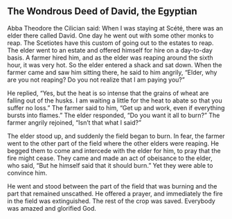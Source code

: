 ## The Wondrous Deed of David, the Egyptian

Abba Theodore the Cilician said: When I was staying at Scété, there was an elder there called David. One day he went out with some other monks to reap. The Scetiotes have this custom of going out to the estates to reap. The elder went to an estate and offered himself for hire on a day-to-day basis. A farmer hired him, and as the elder was reaping around the sixth hour, it was very hot. So the elder entered a shack and sat down. When the farmer came and saw him sitting there, he said to him angrily, “Elder, why are you not reaping? Do you not realize that I am paying you?”

He replied, “Yes, but the heat is so intense that the grains of wheat are falling out of the husks. I am waiting a little for the heat to abate so that you suffer no loss.” The farmer said to him, “Get up and work, even if everything bursts into flames.” The elder responded, “Do you want it all to burn?” The farmer angrily rejoined, “Isn’t that what I said?” 

The elder stood up, and suddenly the field began to burn. In fear, the farmer went to the other part of the field where the other elders were reaping. He begged them to come and intercede with the elder for him, to pray that the fire might cease. They came and made an act of obeisance to the elder, who said, “But he himself said that it should burn.” Yet they were able to convince him.

He went and stood between the part of the field that was burning and the part that remained unscathed. He offered a prayer, and immediately the fire in the field was extinguished. The rest of the crop was saved. Everybody was amazed and glorified God.
